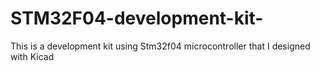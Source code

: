 # STM32F04-development-kit-
This is a development kit using Stm32f04 microcontroller that I designed with Kicad
